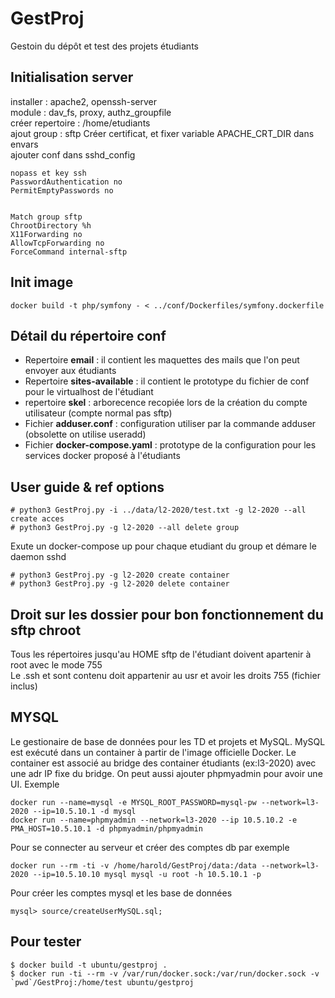 # GestProj
Gestoin du dépôt et test des projets étudiants

## Initialisation server
installer : apache2, openssh-server  
module : dav_fs, proxy, authz_groupfile  
créer repertoire : /home/etudiants  
ajout group : sftp
Créer certificat, et fixer variable APACHE_CRT_DIR dans envars  
ajouter conf dans sshd_config  


    nopass et key ssh
    PasswordAuthentication no
    PermitEmptyPasswords no


    Match group sftp
    ChrootDirectory %h
    X11Forwarding no
    AllowTcpForwarding no
    ForceCommand internal-sftp

## Init image

    docker build -t php/symfony - < ../conf/Dockerfiles/symfony.dockerfile

## Détail du répertoire conf
- Repertoire **email** : il contient les maquettes des mails que l'on peut envoyer aux étudiants
- Repertoire **sites-available** : il contient le prototype du fichier de conf pour le virtualhost de l'étudiant
- repertoire **skel** : arborecence recopiée lors de la création du compte utilisateur (compte normal pas sftp)
- Fichier **adduser.conf** : configuration utiliser par la commande adduser (obsolette on utilise useradd)
- Fichier **docker-compose.yaml** : prototype de la configuration pour les services docker proposé à l'étudiants

## User guide & ref options

    # python3 GestProj.py -i ../data/l2-2020/test.txt -g l2-2020 --all create acces
    # python3 GestProj.py -g l2-2020 --all delete group
    
Exute un docker-compose up pour chaque etudiant du group et démare le daemon sshd
    
    # python3 GestProj.py -g l2-2020 create container
    # python3 GestProj.py -g l2-2020 delete container
    
## Droit sur les dossier pour bon fonctionnement du sftp chroot
Tous les répertoires jusqu'au HOME sftp de l'étudiant doivent apartenir à root avec le mode 755  
Le .ssh et sont contenu doit appartenir au usr et avoir les droits 755 (fichier inclus)


## MYSQL
Le gestionaire de base de données pour les TD et projets et MySQL. 
MySQL est exécuté dans un container à partir de l'image officielle Docker.
Le container est associé au bridge des container étudiants (ex:l3-2020)
avec une adr IP fixe du bridge. On peut aussi ajouter phpmyadmin pour avoir une UI.
Exemple

    docker run --name=mysql -e MYSQL_ROOT_PASSWORD=mysql-pw --network=l3-2020 --ip=10.5.10.1 -d mysql
    docker run --name=phpmyadmin --network=l3-2020 --ip 10.5.10.2 -e PMA_HOST=10.5.10.1 -d phpmyadmin/phpmyadmin

Pour se connecter au serveur et créer des comptes db par exemple

    docker run --rm -ti -v /home/harold/GestProj/data:/data --network=l3-2020 --ip=10.5.10.10 mysql mysql -u root -h 10.5.10.1 -p
    
Pour créer les comptes mysql et les base de données 

    mysql> source/createUserMySQL.sql;

## Pour tester

    $ docker build -t ubuntu/gestproj .
    $ docker run -ti --rm -v /var/run/docker.sock:/var/run/docker.sock -v `pwd`/GestProj:/home/test ubuntu/gestproj
